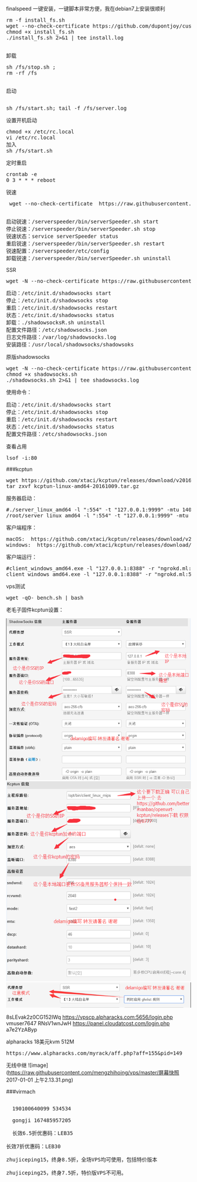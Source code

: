 

finalspeed
一键安装，一键脚本非常方便，我在debian7上安装很顺利
<pre>
rm -f install_fs.sh  
wget --no-check-certificate https://github.com/dupontjoy/customization/raw/master/Rules/Shadowsocks/Finalspeed/install_fs.sh  
chmod +x install_fs.sh  
./install_fs.sh 2>&1 | tee install.log  

</pre>

卸载
<pre>
sh /fs/stop.sh ;    
rm -rf /fs  
 </pre>

启动
<pre>  
sh /fs/start.sh; tail -f /fs/server.log
</pre>  

设置开机启动
<pre>
chmod +x /etc/rc.local  
vi /etc/rc.local  
加入  
sh /fs/start.sh  
</pre>

定时重启  
<pre>
crontab -e
0 3 * * * reboot
</pre>

锐速
<pre>
 wget --no-check-certificate  https://raw.githubusercontent.com/91yun/serverspeeder/master/serverspeeder-all.sh && bash serverspeeder-all.sh  
</pre>  
 

<pre> 
启动锐速：/serverspeeder/bin/serverSpeeder.sh start
停止锐速：/serverspeeder/bin/serverSpeeder.sh stop
锐速状态：service serverSpeeder status
重启锐速：/serverspeeder/bin/serverSpeeder.sh restart
锐速配置：/serverspeeder/etc/config
卸载锐速：/serverspeeder/bin/serverSpeeder.sh uninstall
</pre>

SSR  
<pre>
wget -N --no-check-certificate https://raw.githubusercontent.com/mengzhihoing/vps/master/shadowsocksR.sh && bash shadowsocksR.sh  
</pre>

<pre>
启动：/etc/init.d/shadowsocks start   
停止：/etc/init.d/shadowsocks stop  
重启：/etc/init.d/shadowsocks restart  
状态：/etc/init.d/shadowsocks status  
卸载：./shadowsocksR.sh uninstall  
配置文件路径：/etc/shadowsocks.json  
日志文件路径：/var/log/shadowsocks.log  
安装路径：/usr/local/shadowsocks/shadowsoks  
</pre>

原版shadowsocks
<pre>
wget -N --no-check-certificate https://raw.githubusercontent.com/mengzhihoing/vps/master/shadowsocks.sh
chmod +x shadowsocks.sh
./shadowsocks.sh 2>&1 | tee shadowsocks.log
</pre>

使用命令：
<pre>
启动：/etc/init.d/shadowsocks start
停止：/etc/init.d/shadowsocks stop
重启：/etc/init.d/shadowsocks restart
状态：/etc/init.d/shadowsocks status
配置文件路径：/etc/shadowsocks.json
</pre>


查看占用  
<pre>
lsof -i:80    
</pre>


###kcptun     
<pre>
wget https://github.com/xtaci/kcptun/releases/download/v20161009/kcptun-linux-amd64-20161009.tar.gz   
tar zxvf kcptun-linux-amd64-20161009.tar.gz   
</pre>

服务器启动：   
<pre>
#./server_linux_amd64 -l ":554" -t "127.0.0.1:9999" -mtu 1400 -sndwnd 1024 -rcvwnd 1024 -mode fast  -key shenfu1991 -crypt aes-128 
/root/server_linux_amd64 -l ":554" -t "127.0.0.1:9999" -mtu 512 -sndwnd 1024 -rcvwnd 1024 -mode fast -key shenfu1991 -crypt salsa20 
</pre>

客户端程序：  
<pre>
macOS:  https://github.com/xtaci/kcptun/releases/download/v20161009/kcptun-darwin-amd64-20161009.tar.gz    
windows:  https://github.com/xtaci/kcptun/releases/download/v20161009/kcptun-windows-amd64-20161009.tar.gz  
</pre>

客户端运行：  
<pre>
#client_windows_amd64.exe -l "127.0.0.1:8388" -r "ngrokd.ml:554" -mtu 1400 -sndwnd 1024 -rcvwnd 1024 -mode fast  -key shenfu1991 -crypt aes-128
client_windows_amd64.exe -l "127.0.0.1:8388" -r "ngrokd.ml:554" -mtu 512 -sndwnd 1024 -rcvwnd 1024 -mode fast  -key shenfu1991 -crypt salsa20
</pre>

vps测试
<pre>
wget -qO- bench.sh | bash  
</pre>

老毛子固件kcptun设置：  

![image](https://raw.githubusercontent.com/mengzhihoing/vps/master/1.png)  
![image](https://raw.githubusercontent.com/mengzhihoing/vps/master/2.png)  
![image](https://raw.githubusercontent.com/mengzhihoing/vps/master/3.png)  

 



8sLEvak2z0CG152IWq
https://vpscp.alpharacks.com:5656/login.php
vmuser7647
RNsV1wnJwH
https://panel.cloudatcost.com/login.php
a7e2YzAByp

alpharacks 18美元kvm 512M 
<pre>
https://www.alpharacks.com/myrack/aff.php?aff=155&pid=149
</pre>

无线中继
![image](https://raw.githubusercontent.com/mengzhihoing/vps/master/屏幕快照 2017-01-01 上午2.13.31.png)  
  
###virmach   
  <pre>  
  190100640099 534534
  
  gongji 167485957205
  
  长效6.5折优惠码：LEB35

长效7折优惠码：LEB30

zhujiceping15，终身8.5折，全场VPS均可使用，包括特价版本

zhujiceping25，终身7.5折，特价版VPS不可用。
</pre>  
